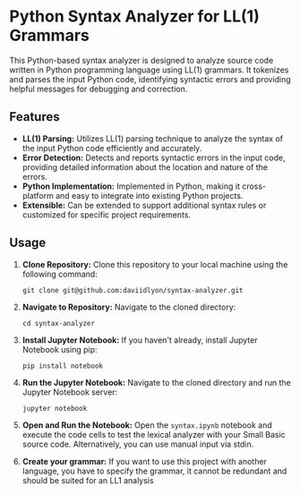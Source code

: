 # Python Syntax Analyzer for LL(1) Grammars

This Python-based syntax analyzer is designed to analyze source code written in Python programming language using LL(1) grammars. It tokenizes and parses the input Python code, identifying syntactic errors and providing helpful messages for debugging and correction.

## Features

- **LL(1) Parsing:** Utilizes LL(1) parsing technique to analyze the syntax of the input Python code efficiently and accurately.
- **Error Detection:** Detects and reports syntactic errors in the input code, providing detailed information about the location and nature of the errors.
- **Python Implementation:** Implemented in Python, making it cross-platform and easy to integrate into existing Python projects.
- **Extensible:** Can be extended to support additional syntax rules or customized for specific project requirements.

## Usage

1. **Clone Repository:** Clone this repository to your local machine using the following command:

   ```
   git clone git@github.com:daviidlyon/syntax-analyzer.git
   ```

2. **Navigate to Repository:** Navigate to the cloned directory:

   ```
   cd syntax-analyzer
   ```

3. **Install Jupyter Notebook:** If you haven't already, install Jupyter Notebook using pip:

   ```
   pip install notebook
   ```

4. **Run the Jupyter Notebook:** Navigate to the cloned directory and run the Jupyter Notebook server:

   ```
   jupyter notebook
   ```

5. **Open and Run the Notebook:** Open the `syntax.ipynb` notebook and execute the code cells to test the lexical analyzer with your Small Basic source code. Alternatively, you can use manual input via stdin.

6. **Create your grammar:** If you want to use this project with another language, you have to specify the grammar, it cannot be redundant and should be suited for an LL1 analysis
